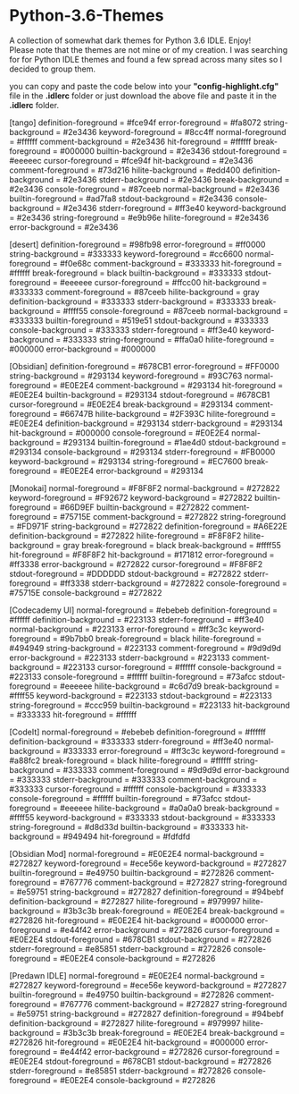 # Python-3.6-Themes

A collection of somewhat dark themes for Python 3.6 IDLE.  Enjoy!  
Please note that the themes are not mine or of my creation.  I was searching for for Python IDLE themes and found a few spread across many sites so I decided to group them.  

you can copy and paste the code below into your **"config-highlight.cfg"** file in the **.idlerc** folder or just download the above file and paste it in the **.idlerc** folder.

[tango]
definition-foreground = #fce94f
error-foreground = #fa8072
string-background = #2e3436
keyword-foreground = #8cc4ff
normal-foreground = #ffffff
comment-background = #2e3436
hit-foreground = #ffffff
break-foreground = #000000
builtin-background = #2e3436
stdout-foreground = #eeeeec
cursor-foreground = #fce94f
hit-background = #2e3436
comment-foreground = #73d216
hilite-background = #edd400
definition-background = #2e3436
stderr-background = #2e3436
break-background = #2e3436
console-foreground = #87ceeb
normal-background = #2e3436
builtin-foreground = #ad7fa8
stdout-background = #2e3436
console-background = #2e3436
stderr-foreground = #ff3e40
keyword-background = #2e3436
string-foreground = #e9b96e
hilite-foreground = #2e3436
error-background = #2e3436

[desert]
definition-foreground = #98fb98
error-foreground = #ff0000
string-background = #333333
keyword-foreground = #cc6600
normal-foreground = #f0e68c
comment-background = #333333
hit-foreground = #ffffff
break-foreground = black
builtin-background = #333333
stdout-foreground = #eeeeee
cursor-foreground = #ffcc00
hit-background = #333333
comment-foreground = #87ceeb
hilite-background = gray
definition-background = #333333
stderr-background = #333333
break-background = #ffff55
console-foreground = #87ceeb
normal-background = #333333
builtin-foreground = #519e51
stdout-background = #333333
console-background = #333333
stderr-foreground = #ff3e40
keyword-background = #333333
string-foreground = #ffa0a0
hilite-foreground = #000000
error-background = #000000

[Obsidian]
definition-foreground = #678CB1
error-foreground = #FF0000
string-background = #293134
keyword-foreground = #93C763
normal-foreground = #E0E2E4
comment-background = #293134
hit-foreground = #E0E2E4
builtin-background = #293134
stdout-foreground = #678CB1
cursor-foreground = #E0E2E4
break-background = #293134
comment-foreground = #66747B
hilite-background = #2F393C
hilite-foreground = #E0E2E4
definition-background = #293134
stderr-background = #293134
hit-background = #000000
console-foreground = #E0E2E4
normal-background = #293134
builtin-foreground = #1ae4d0
stdout-background = #293134
console-background = #293134
stderr-foreground = #FB0000
keyword-background = #293134
string-foreground = #EC7600
break-foreground = #E0E2E4
error-background = #293134

[Monokai]
normal-foreground = #F8F8F2
normal-background = #272822
keyword-foreground = #F92672
keyword-background = #272822
builtin-foreground = #66D9EF
builtin-background = #272822
comment-foreground = #75715E
comment-background = #272822
string-foreground = #FD971F
string-background = #272822
definition-foreground = #A6E22E
definition-background = #272822
hilite-foreground = #F8F8F2
hilite-background = gray
break-foreground = black
break-background = #ffff55
hit-foreground = #F8F8F2
hit-background = #171812
error-foreground = #ff3338
error-background = #272822
cursor-foreground = #F8F8F2
stdout-foreground = #DDDDDD
stdout-background = #272822
stderr-foreground = #ff3338
stderr-background = #272822
console-foreground = #75715E
console-background = #272822

[Codecademy UI]
normal-foreground = #ebebeb
definition-foreground = #ffffff
definition-background = #223133
stderr-foreground = #ff3e40
normal-background = #223133
error-foreground = #ff3c3c
keyword-foreground = #9b7bb0
break-foreground = black
hilite-foreground = #494949
string-background = #223133
comment-foreground = #9d9d9d
error-background = #223133
stderr-background = #223133
comment-background = #223133
cursor-foreground = #ffffff
console-background = #223133
console-foreground = #ffffff
builtin-foreground = #73afcc
stdout-foreground = #eeeeee
hilite-background = #c6d7d9
break-background = #ffff55
keyword-background = #223133
stdout-background = #223133
string-foreground = #ccc959
builtin-background = #223133
hit-background = #333333
hit-foreground = #ffffff

[CodeIt]
normal-foreground = #ebebeb
definition-foreground = #ffffff
definition-background = #333333
stderr-foreground = #ff3e40
normal-background = #333333
error-foreground = #ff3c3c
keyword-foreground = #a88fc2
break-foreground = black
hilite-foreground = #ffffff
string-background = #333333
comment-foreground = #9d9d9d
error-background = #333333
stderr-background = #333333
comment-background = #333333
cursor-foreground = #ffffff
console-background = #333333
console-foreground = #ffffff
builtin-foreground = #73afcc
stdout-foreground = #eeeeee
hilite-background = #a0a0a0
break-background = #ffff55
keyword-background = #333333
stdout-background = #333333
string-foreground = #d8d33d
builtin-background = #333333
hit-background = #949494
hit-foreground = #fdfdfd

[Obsidian Mod]
normal-foreground = #E0E2E4
normal-background = #272827
keyword-foreground = #ece56e
keyword-background = #272827
builtin-foreground = #e49750
builtin-background = #272826
comment-foreground = #767776
comment-background = #272827
string-foreground = #e59751
string-background = #272827
definition-foreground = #94bebf
definition-background = #272827
hilite-foreground = #979997
hilite-background = #3b3c3b
break-foreground = #E0E2E4
break-background = #272826
hit-foreground = #E0E2E4
hit-background = #000000
error-foreground = #e44f42
error-background = #272826
cursor-foreground = #E0E2E4
stdout-foreground = #678CB1
stdout-background = #272826
stderr-foreground = #e85851
stderr-background = #272826
console-foreground = #E0E2E4
console-background = #272826

[Predawn IDLE]
normal-foreground = #E0E2E4
normal-background = #272827
keyword-foreground = #ece56e
keyword-background = #272827
builtin-foreground = #e49750
builtin-background = #272826
comment-foreground = #767776
comment-background = #272827
string-foreground = #e59751
string-background = #272827
definition-foreground = #94bebf
definition-background = #272827
hilite-foreground = #979997
hilite-background = #3b3c3b
break-foreground = #E0E2E4
break-background = #272826
hit-foreground = #E0E2E4
hit-background = #000000
error-foreground = #e44f42
error-background = #272826
cursor-foreground = #E0E2E4
stdout-foreground = #678CB1
stdout-background = #272826
stderr-foreground = #e85851
stderr-background = #272826
console-foreground = #E0E2E4
console-background = #272826
